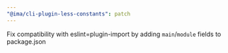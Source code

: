 ```yaml
---
"@ima/cli-plugin-less-constants": patch
---
```


Fix compatibility with eslint=plugin-import by adding `main`/`module` fields to package.json
